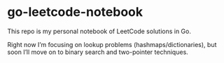 # go-leetcode-notebook

This repo is my personal notebook of LeetCode solutions in Go.

Right now I’m focusing on lookup problems (hashmaps/dictionaries), but soon I’ll move on to binary search and two-pointer techniques.